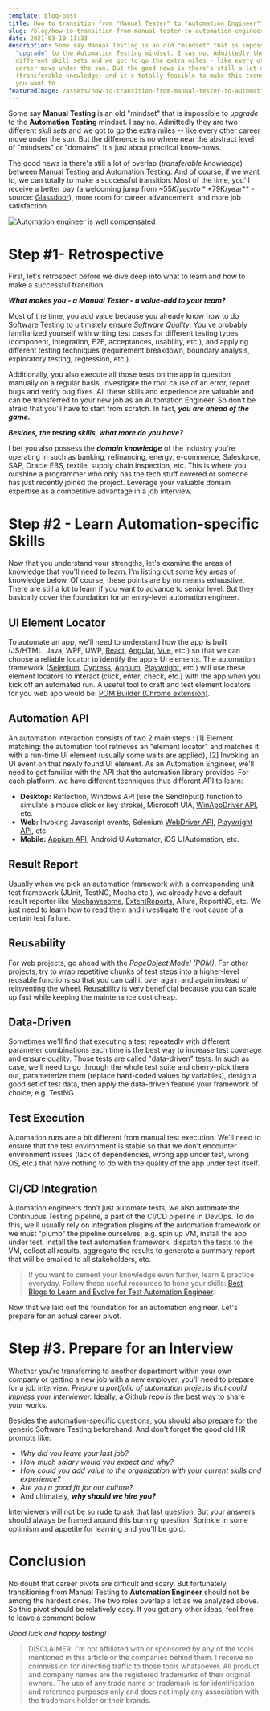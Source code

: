 ```yaml
---
template: blog-post
title: How to transition from "Manual Tester" to "Automation Engineer"?
slug: /blog/how-to-transition-from-manual-tester-to-automation-engineer
date: 2021-03-10 11:33
description: Some say Manual Testing is an old "mindset" that is impossible to
  "upgrade" to the Automation Testing mindset. I say no. Admittedly they are two
  different skill sets and we got to go the extra miles - like every other
  career move under the sun. But the good news is there's still a lot of overlap
  (transferable knowledge) and it's totally feasible to make this transition, if
  you want to.
featuredImage: /assets/how-to-transition-from-manual-tester-to-automation-engineer.png
---
```

Some say **Manual Testing** is an old "mindset" that is impossible to *upgrade* to the **Automation Testing** mindset. I say no. Admittedly they are two different *skill sets* and we got to go the extra miles -- like every other career move under the sun. But the difference is no where near the abstract level of "mindsets" or "domains". It's just about practical know-hows.

The good news is there's still a lot of overlap (*transferable knowledge*) between Manual Testing and Automation Testing. And of course, if we want to, we can totally to make a successful transition. Most of the time, you'll receive a better pay (a welcoming jump from ~$55K/year to **$79K/year** - source: [Glassdoor](https://www.glassdoor.com)), more room for career advancement, and more job satisfaction.

![Automation engineer is well compensated](/assets/automation-engineer-salary.png "Automation engineer is well compensated")

# Step #1- Retrospective

First, let's retrospect before we dive deep into what to learn and how to make a successful transition.

***What makes you - a Manual Tester - a value-add to your team?*** 

Most of the time, you add value because you already know how to do Software Testing to ultimately ensure *Software Quality*. You've probably familiarized yourself with writing test cases for different testing types (component, integration, E2E, acceptances, usability, etc.), and applying different testing techniques (requirement breakdown, boundary analysis, exploratory testing, regression, etc.). 

Additionally, you also execute all those tests on the app in question manually on a regular basis, investigate the root cause of an error, report bugs and verify bug fixes. All these skills and experience are valuable and can be transferred to your new job as an Automation Engineer. So don’t be afraid that you’ll have to start from scratch. In fact, ***you are ahead of the game.*** 

***Besides, the testing skills, what more do you have?***

I bet you also possess the ***domain knowledge*** of the industry you're operating in such as banking, refinancing, energy, e-commerce, Salesforce, SAP, Oracle EBS, textile, supply chain inspection, etc. This is where you outshine a programmer who only has the tech stuff covered or someone has just recently joined the project. Leverage your valuable domain expertise as a competitive advantage in a job interview.

# Step #2 - Learn Automation-specific Skills

Now that you understand your strengths, let's examine the areas of knowledge that you'll need to learn. I'm listing out some key areas of knowledge below. Of course, these points are by no means exhaustive. There are still a lot to learn if you want to advance to senior level. But they basically cover the foundation for an entry-level automation engineer.

## UI Element Locator

To automate an app, we'll need to understand how the app is built (JS/HTML, Java, WPF, UWP, [React](https://reactjs.org/), [Angular](https://angular.io/), [Vue](https://vuejs.org/), etc.) so that we can choose a reliable locator to identify the app's UI elements. The automation framework ([Selenium](https://www.selenium.dev/), [Cypress](https://www.cypress.io/), [Appium](https://appium.io/), [Playwright](https://playwright.dev/), etc.) will use these element locators to interact (click, enter, check, etc.) with the app when you kick off an automated run. A useful tool to craft and test element locators for you web app would be: [POM Builder (Chrome extension)](https://chrome.google.com/webstore/detail/pom-builder-%E2%80%93-auto-genera/akcejfbfkkjnghlfngighgncolfaghco).

## Automation API 

An automation interaction consists of two 2 main steps : \[1] Element matching: the automation tool retrieves an "element locator" and matches it with a run-time UI element (usually some waits are applied), \[2] Invoking an UI event on that newly found UI element. As an Automation Engineer, we'll need to get familiar with the API that the automation library provides. For each platform, we have different techniques thus different API to learn:

* **Desktop:** Reflection, Windows API (use the SendInput() function to simulate a mouse click or key stroke), Microsoft UIA, [WinAppDriver API](https://github.com/microsoft/WinAppDriver), etc.
* **Web:** Invoking Javascript events, Selenium [WebDriver API](https://www.w3.org/TR/webdriver1/), [Playwright API](https://playwright.dev/docs/api/class-playwright), etc.
* **Mobile:** [Appium API](https://appium.io/docs/en/about-appium/api/), Android UIAutomator, iOS UIAutomation, etc.

## Result Report 

Usually when we pick an automation framework with a corresponding unit test framework (JUnit, TestNG, Mocha etc.), we already have a default result reporter like [Mochawesome](https://www.npmjs.com/package/mochawesome), [ExtentReports](https://www.extentreports.com/), Allure, ReportNG, etc. We just need to learn how to read them and investigate the root cause of a certain test failure.

## Reusability 

For web projects, go ahead with the *PageObject Model (POM)*. For other projects, try to wrap repetitive chunks of test steps into a higher-level reusable functions so that you can call it over again and again instead of reinventing the wheel. Reusability is very beneficial because you can scale up fast while keeping the maintenance cost cheap.

## Data-Driven 

Sometimes we'll find that executing a test repeatedly with different parameter combinations each time is the best way to increase test coverage and ensure quality. Those tests are called "data-driven" tests. In such as case, we'll need to go through the whole test suite and cherry-pick them out, parameterize them (replace hard-coded values by variables), design a good set of test data, then apply the data-driven feature your framework of choice, e.g. TestNG

## Test Execution 

Automation runs are a bit different from manual test execution. We'll need to ensure that the test environment is stable so that we don't encounter environment issues (lack of dependencies, wrong app under test, wrong OS, etc.) that have nothing to do with the quality of the app under test itself.

## CI/CD Integration 

Automation engineers don’t just automate tests, we also automate the Continuous Testing pipeline, a part of the CI/CD pipeline in DevOps. To do this, we'll usually rely on integration plugins of the automation framework or we must "plumb" the pipeline ourselves, e.g. spin up VM, install the app under test, install the test automation framework, dispatch the tests to the VM, collect all results, aggregate the results to generate a summary report that will be emailed to all stakeholders, etc.

> If you want to cement your knowledge even further, learn & practice everyday. Follow these useful resources to hone your skills: [Best Blogs to Learn and Evolve for Test Automation Engineer](https://www.thucldnguyen.com/blog/career-advice/best-blogs-to-learn-and-evolve-for-test-automation-engineers/). 

Now that we laid out the foundation for an automation engineer. Let's prepare for an actual career pivot.

# Step #3. Prepare for an Interview

Whether you're transferring to another department within your own company or getting a new job with a new employer, you'll need to prepare for a job interview. *Prepare a portfolio of automation projects that could impress your interviewer.* Ideally, a Github repo is the best way to share your works.

Besides the automation-specific questions, you should also prepare for the generic Software Testing beforehand. And don't forget the good old HR prompts like:

* *Why did you leave your last job?*
* *How much salary would you expect and why?*
* *How could you add value to the organization with your current skills and experience?*
* *Are you a good fit for our culture?*
* And ultimately, ***why should we hire you?***

Interviewers will not be so rude to ask that last question. But your answers should always be framed around this burning question. Sprinkle in some optimism and appetite for learning and you'll be gold.

# Conclusion

No doubt that career pivots are difficult and scary. But fortunately, transitioning from Manual Testing to **Automation Engineer** should not be among the hardest ones. The two roles overlap a lot as we analyzed above. So this pivot should be relatively easy. If you got any other ideas, feel free to leave a comment below. 

*Good luck and happy testing!*

> DISCLAIMER: I'm not affiliated with or sponsored by any of the tools mentioned in this article or the companies behind them. I receive no commission for directing traffic to those tools whatsoever. All product and company names are the registered trademarks of their original owners. The use of any trade name or trademark is for identification and reference purposes only and does not imply any association with the trademark holder or their brands.